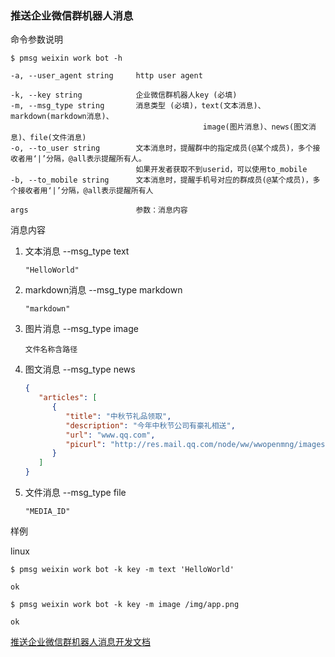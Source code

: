 ### 推送企业微信群机器人消息

命令参数说明

```text
$ pmsg weixin work bot -h

-a, --user_agent string     http user agent

-k, --key string            企业微信群机器人key (必填)
-m, --msg_type string       消息类型 (必填)，text(文本消息)、markdown(markdown消息)、
                                           image(图片消息)、news(图文消息)、file(文件消息)
-o, --to_user string        文本消息时，提醒群中的指定成员(@某个成员)，多个接收者用‘|’分隔，@all表示提醒所有人。
                            如果开发者获取不到userid，可以使用to_mobile
-b, --to_mobile string      文本消息时，提醒手机号对应的群成员(@某个成员)，多个接收者用‘|’分隔，@all表示提醒所有人

args                        参数：消息内容
```

消息内容

1. 文本消息 --msg_type text
    ```text
    "HelloWorld"
    ```

1. markdown消息 --msg_type markdown
    ```text
    "markdown"
    ```

1. 图片消息 --msg_type image
    ```text
    文件名称含路径
    ```

1. 图文消息 --msg_type news
   ```json
   {
      "articles": [
         {
            "title": "中秋节礼品领取",
            "description": "今年中秋节公司有豪礼相送",
            "url": "www.qq.com",
            "picurl": "http://res.mail.qq.com/node/ww/wwopenmng/images/independent/doc/test_pic_msg1.png"
         }
      ]
   }
   ```

1. 文件消息 --msg_type file
    ```text
    "MEDIA_ID"
    ```

样例

linux

```shell
$ pmsg weixin work bot -k key -m text 'HelloWorld'

ok

$ pmsg weixin work bot -k key -m image /img/app.png

ok
```

[推送企业微信群机器人消息开发文档](https://developer.work.weixin.qq.com/document/path/91770)